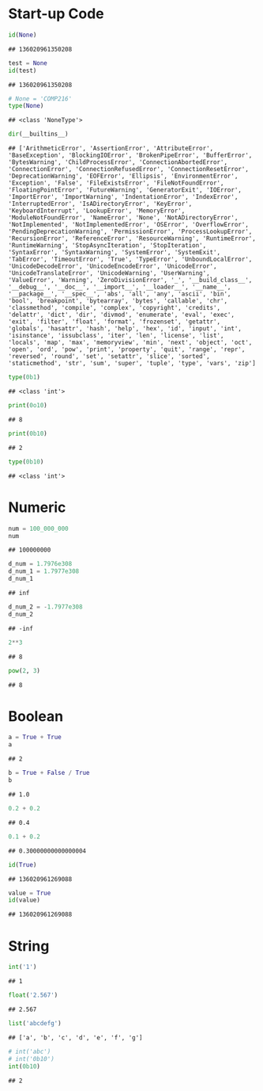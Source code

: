 # Start-up Code

``` python
id(None)
```

    ## 136020961350208

``` python
test = None
id(test)
```

    ## 136020961350208

``` python
# None = 'COMP216'
type(None)
```

    ## <class 'NoneType'>

``` python
dir(__builtins__)
```

    ## ['ArithmeticError', 'AssertionError', 'AttributeError', 'BaseException', 'BlockingIOError', 'BrokenPipeError', 'BufferError', 'BytesWarning', 'ChildProcessError', 'ConnectionAbortedError', 'ConnectionError', 'ConnectionRefusedError', 'ConnectionResetError', 'DeprecationWarning', 'EOFError', 'Ellipsis', 'EnvironmentError', 'Exception', 'False', 'FileExistsError', 'FileNotFoundError', 'FloatingPointError', 'FutureWarning', 'GeneratorExit', 'IOError', 'ImportError', 'ImportWarning', 'IndentationError', 'IndexError', 'InterruptedError', 'IsADirectoryError', 'KeyError', 'KeyboardInterrupt', 'LookupError', 'MemoryError', 'ModuleNotFoundError', 'NameError', 'None', 'NotADirectoryError', 'NotImplemented', 'NotImplementedError', 'OSError', 'OverflowError', 'PendingDeprecationWarning', 'PermissionError', 'ProcessLookupError', 'RecursionError', 'ReferenceError', 'ResourceWarning', 'RuntimeError', 'RuntimeWarning', 'StopAsyncIteration', 'StopIteration', 'SyntaxError', 'SyntaxWarning', 'SystemError', 'SystemExit', 'TabError', 'TimeoutError', 'True', 'TypeError', 'UnboundLocalError', 'UnicodeDecodeError', 'UnicodeEncodeError', 'UnicodeError', 'UnicodeTranslateError', 'UnicodeWarning', 'UserWarning', 'ValueError', 'Warning', 'ZeroDivisionError', '_', '__build_class__', '__debug__', '__doc__', '__import__', '__loader__', '__name__', '__package__', '__spec__', 'abs', 'all', 'any', 'ascii', 'bin', 'bool', 'breakpoint', 'bytearray', 'bytes', 'callable', 'chr', 'classmethod', 'compile', 'complex', 'copyright', 'credits', 'delattr', 'dict', 'dir', 'divmod', 'enumerate', 'eval', 'exec', 'exit', 'filter', 'float', 'format', 'frozenset', 'getattr', 'globals', 'hasattr', 'hash', 'help', 'hex', 'id', 'input', 'int', 'isinstance', 'issubclass', 'iter', 'len', 'license', 'list', 'locals', 'map', 'max', 'memoryview', 'min', 'next', 'object', 'oct', 'open', 'ord', 'pow', 'print', 'property', 'quit', 'range', 'repr', 'reversed', 'round', 'set', 'setattr', 'slice', 'sorted', 'staticmethod', 'str', 'sum', 'super', 'tuple', 'type', 'vars', 'zip']

``` python
type(0b1)
```

    ## <class 'int'>

``` python
print(0o10)
```

    ## 8

``` python
print(0b10)
```

    ## 2

``` python
type(0b10)
```

    ## <class 'int'>

# Numeric

``` python
num = 100_000_000
num
```

    ## 100000000

``` python
d_num = 1.7976e308
d_num_1 = 1.7977e308
d_num_1
```

    ## inf

``` python
d_num_2 = -1.7977e308
d_num_2
```

    ## -inf

``` python
2**3
```

    ## 8

``` python
pow(2, 3)
```

    ## 8

# Boolean

``` python
a = True + True
a
```

    ## 2

``` python
b = True + False / True
b
```

    ## 1.0

``` python
0.2 + 0.2
```

    ## 0.4

``` python
0.1 + 0.2
```

    ## 0.30000000000000004

``` python
id(True)
```

    ## 136020961269088

``` python
value = True
id(value)
```

    ## 136020961269088

# String

``` python
int('1')
```

    ## 1

``` python
float('2.567')
```

    ## 2.567

``` python
list('abcdefg')
```

    ## ['a', 'b', 'c', 'd', 'e', 'f', 'g']

``` python
# int('abc')
# int('0b10')
int(0b10)
```

    ## 2
